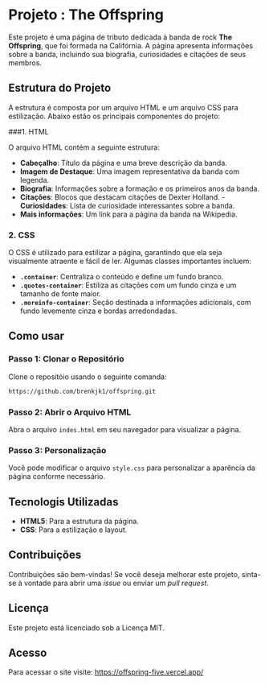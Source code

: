 # Projeto : The Offspring

Este projeto é uma página de tributo dedicada à banda de rock **The Offspring**, que foi formada na Califórnia. A página apresenta informações sobre a banda, incluindo sua biografia, curiosidades e citações de seus membros.

## Estrutura do Projeto

A estrutura é composta por um arquivo HTML e um arquivo CSS para estilização. Abaixo estão os principais componentes do projeto:

###1. HTML

O arquivo HTML contém a seguinte estrutura:

- **Cabeçalho**: Título da página e uma breve descrição da banda.
- **Imagem de Destaque**: Uma imagem representativa da banda com legenda.
- **Biografia**: Informações sobre a formação e os primeiros anos da banda.
- **Citações**: Blocos que destacam citações de Dexter Holland.
-**Curiosidades**: Lista de curiosidade interessantes sobre a banda.
- **Mais informações**: Um link para a página da banda na Wikipedia.

### 2. CSS

O CSS é utilizado para estilizar a página, garantindo que ela seja visualmente atraente e fácil de ler. Algumas classes importantes incluem:

- **`.container`**: Centraliza o conteúdo e define um fundo branco.
- **`.quotes-container`**: Estiliza as citações com um fundo cinza e um tamanho de fonte maior.
- **`.moreinfo-container`**: Seção destinada a informações adicionais, com fundo levemente cinza e bordas arredondadas.

## Como usar

### Passo 1: Clonar o Repositório
Clone o repositóio usando o seguinte comanda:

```bash
https://github.com/brenkjk1/offspring.git
```

### Passo 2: Abrir o Arquivo HTML
Abra o arquivo `indes.html` em seu navegador para visualizar a página.

### Passo 3: Personalização
Você pode modificar o arquivo `style.css` para personalizar a aparência da página conforme necessário.

## Tecnologis Utilizadas
- **HTML5**: Para a estrutura da página.
- **CSS**: Para a estilização e layout.

## Contribuições
Contribuições são bem-vindas! Se você deseja melhorar este projeto, sinta-se à vontade para abrir uma *issue* ou enviar um *pull request*.

## Licença
Este projeto está licenciado sob a Licença MIT.

## Acesso 
Para acessar o site visite: https://offspring-five.vercel.app/

